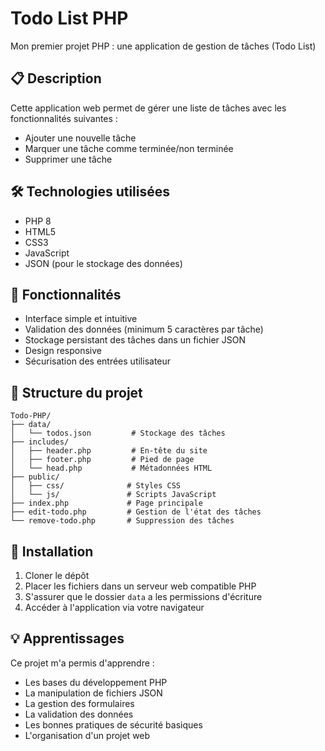 # Todo List PHP

Mon premier projet PHP : une application de gestion de tâches (Todo List)

## 📋 Description

Cette application web permet de gérer une liste de tâches avec les fonctionnalités suivantes :
- Ajouter une nouvelle tâche
- Marquer une tâche comme terminée/non terminée
- Supprimer une tâche

## 🛠️ Technologies utilisées

- PHP 8
- HTML5
- CSS3
- JavaScript
- JSON (pour le stockage des données)

## 🚀 Fonctionnalités

- Interface simple et intuitive
- Validation des données (minimum 5 caractères par tâche)
- Stockage persistant des tâches dans un fichier JSON
- Design responsive
- Sécurisation des entrées utilisateur

## 📁 Structure du projet

```
Todo-PHP/
├── data/
│   └── todos.json         # Stockage des tâches
├── includes/
│   ├── header.php         # En-tête du site
│   ├── footer.php         # Pied de page
│   └── head.php           # Métadonnées HTML
├── public/
│   ├── css/              # Styles CSS
│   └── js/               # Scripts JavaScript
├── index.php             # Page principale
├── edit-todo.php         # Gestion de l'état des tâches
└── remove-todo.php       # Suppression des tâches
```

## 🔧 Installation

1. Cloner le dépôt
2. Placer les fichiers dans un serveur web compatible PHP
3. S'assurer que le dossier `data` a les permissions d'écriture
4. Accéder à l'application via votre navigateur

## 💡 Apprentissages

Ce projet m'a permis d'apprendre :
- Les bases du développement PHP
- La manipulation de fichiers JSON
- La gestion des formulaires
- La validation des données
- Les bonnes pratiques de sécurité basiques
- L'organisation d'un projet web
